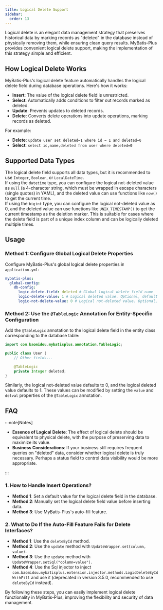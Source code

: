 ```yaml
---
title: Logical Delete Support
sidebar:
  order: 13
---
```


Logical delete is an elegant data management strategy that preserves historical data by marking records as "deleted" in the database instead of physically removing them, while ensuring clean query results. MyBatis-Plus provides convenient logical delete support, making the implementation of this strategy simple and efficient.

## How Logical Delete Works

MyBatis-Plus's logical delete feature automatically handles the logical delete field during database operations. Here's how it works:

- **Insert**: The value of the logical delete field is unrestricted.
- **Select**: Automatically adds conditions to filter out records marked as deleted.
- **Update**: Prevents updates to deleted records.
- **Delete**: Converts delete operations into update operations, marking records as deleted.

For example:

- **Delete**: `update user set deleted=1 where id = 1 and deleted=0`
- **Select**: `select id,name,deleted from user where deleted=0`

## Supported Data Types

The logical delete field supports all data types, but it is recommended to use `Integer`, `Boolean`, or `LocalDateTime`.  
If using the `datetime` type, you can configure the logical not-deleted value as `null` (a 4-character string, which must be wrapped in escape characters (single quotes) in YAML), and the deleted value can use functions like `now()` to get the current time.  
If using the `bigint` type, you can configure the logical not-deleted value as 0, and the deleted value can use functions like `UNIX_TIMESTAMP()` to get the current timestamp as the deletion marker. This is suitable for cases where the delete field is part of a unique index column and can be logically deleted multiple times.

## Usage

### Method 1: Configure Global Logical Delete Properties

Configure MyBatis-Plus's global logical delete properties in `application.yml`:

```yaml
mybatis-plus:
  global-config:
    db-config:
      logic-delete-field: deleted # Global logical delete field name
      logic-delete-value: 1 # Logical deleted value. Optional, default is 1
      logic-not-delete-value: 0 # Logical not-deleted value. Optional, default is 0
```

### Method 2: Use the `@TableLogic` Annotation for Entity-Specific Configuration

Add the `@TableLogic` annotation to the logical delete field in the entity class corresponding to the database table:

```java
import com.baomidou.mybatisplus.annotation.TableLogic;

public class User {
    // Other fields...

    @TableLogic
    private Integer deleted;
}
```
Similarly, the logical not-deleted value defaults to 0, and the logical deleted value defaults to 1. These values can be modified by setting the `value` and `delval` properties of the `@TableLogic` annotation.

## FAQ

:::note[Notes]

- **Essence of Logical Delete**: The effect of logical delete should be equivalent to physical delete, with the purpose of preserving data to maximize its value.
- **Business Considerations**: If your business still requires frequent queries on "deleted" data, consider whether logical delete is truly necessary. Perhaps a status field to control data visibility would be more appropriate.

:::

### 1. How to Handle Insert Operations?

- **Method 1**: Set a default value for the logical delete field in the database.
- **Method 2**: Manually set the logical delete field value before inserting data.
- **Method 3**: Use MyBatis-Plus's auto-fill feature.

### 2. What to Do If the Auto-Fill Feature Fails for Delete Interfaces?

- **Method 1**: Use the `deleteById` method.
- **Method 2**: Use the `update` method with `UpdateWrapper.set(column, value)`.
- **Method 3**: Use the `update` method with `UpdateWrapper.setSql("column=value")`.
- **Method 4**: Use the Sql injector to inject `com.baomidou.mybatisplus.extension.injector.methods.LogicDeleteByIdWithFill` and use it (deprecated in version 3.5.0, recommended to use `deleteById` instead).

By following these steps, you can easily implement logical delete functionality in MyBatis-Plus, improving the flexibility and security of data management.
